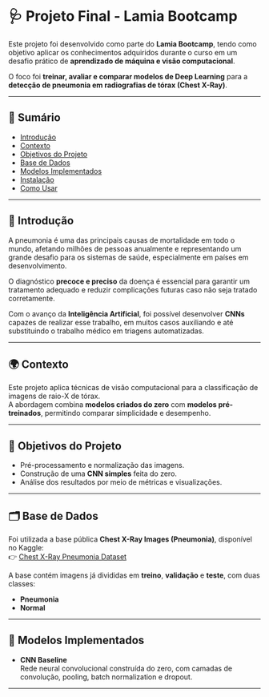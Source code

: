 # 🩺 Projeto Final - Lamia Bootcamp  

Este projeto foi desenvolvido como parte do **Lamia Bootcamp**, tendo como objetivo aplicar os conhecimentos adquiridos durante o curso em um desafio prático de **aprendizado de máquina e visão computacional**.  

O foco foi **treinar, avaliar e comparar modelos de Deep Learning** para a **detecção de pneumonia em radiografias de tórax (Chest X-Ray)**.  

---

## 📑 Sumário
- [Introdução](#introdução)  
- [Contexto](#contexto)  
- [Objetivos do Projeto](#objetivos-do-projeto)  
- [Base de Dados](#base-de-dados)  
- [Modelos Implementados](#modelos-implementados)  
- [Instalação](#instalação)  
- [Como Usar](#como-usar)  

---

## 📖 Introdução  

A pneumonia é uma das principais causas de mortalidade em todo o mundo, afetando milhões de pessoas anualmente e representando um grande desafio para os sistemas de saúde, especialmente em países em desenvolvimento.  

O diagnóstico **precoce e preciso** da doença é essencial para garantir um tratamento adequado e reduzir complicações futuras caso não seja tratado corretamente.  

Com o avanço da **Inteligência Artificial**, foi possível desenvolver **CNNs** capazes de realizar esse trabalho, em muitos casos auxiliando e até substituindo o trabalho médico em triagens automatizadas.  

---

## 🌍 Contexto  

Este projeto aplica técnicas de visão computacional para a classificação de imagens de raio-X de tórax.  
A abordagem combina **modelos criados do zero** com **modelos pré-treinados**, permitindo comparar simplicidade e desempenho.  

---

## 🎯 Objetivos do Projeto  

- Pré-processamento e normalização das imagens.  
- Construção de uma **CNN simples** feita do zero.  
- Análise dos resultados por meio de métricas e visualizações.  

---

## 🗂️ Base de Dados  

Foi utilizada a base pública **Chest X-Ray Images (Pneumonia)**, disponível no Kaggle:  
👉 [Chest X-Ray Pneumonia Dataset](https://www.kaggle.com/paultimothymooney/chest-xray-pneumonia)  

A base contém imagens já divididas em **treino**, **validação** e **teste**, com duas classes:  

- **Pneumonia**  
- **Normal**  

---

## 🧠 Modelos Implementados  

- **CNN Baseline**  
  Rede neural convolucional construída do zero, com camadas de convolução, pooling, batch normalization e dropout.  

---

